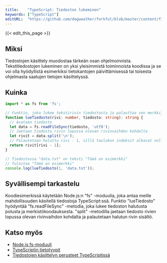 ```yaml
---
title:    "TypeScript: Tiedoston lukeminen"
keywords: ["TypeScript"]
editURL:  "https://github.com/dogweather/forkful/blob/master/content/fi/typescript/reading-a-text-file.md"
---
```


{{< edit_this_page >}}

## Miksi

Tiedostojen käsittely muodostaa tärkeän osan ohjelmoinnista. Tekstitiedostojen lukeminen on yksi yleisimmistä toiminnoista koodissa ja se voi olla hyödyllistä esimerkiksi tietokantojen päivittämisessä tai toisesta ohjelmasta saatujen tietojen käsittelyssä.

## Kuinka

```TypeScript
import * as fs from 'fs';

// Funktio, joka lukee tekstirivin tiedostosta ja palauttaa sen merkkijonona
function lueTiedosto(rivi: number, tiedosto: string): string {
  // Avataan tiedosto
  let data = fs.readFileSync(tiedosto, 'utf8');
  // Jaetaan tiedosto rivin lopussa olevan rivinvaihdon kohdalta
  let rivit = data.split('\n');
  // Palautetaan haluttu rivi - 1, sillä taulukon indeksit alkavat nollasta
  return rivit[rivi - 1];
}

// Tiedostossa "data.txt" on teksti "Tämä on esimerkki"
// Tulostaa "Tämä on esimerkki"
console.log(lueTiedosto(1, 'data.txt'));
```

## Syvällisempi tarkastelu

Koodiesimerkissä käytetään Node.js:n "fs" -moduulia, joka antaa meille mahdollisuuden käsitellä tiedostoja TypeScript:ssä. Funktio "lueTiedosto" hyödyntää "fs.readFileSync" -metodia, joka lukee tiedoston halutusta polusta ja merkistökoodauksesta. "split" -metodilla jaetaan tiedosto rivien lopussa olevan rivinvaihdon kohdalta ja palautetaan halutun rivin sisältö.

## Katso myös

- [Node.js fs-moduuli](https://nodejs.org/api/fs.html)
- [TypeScriptin tietotyypit](https://www.typescriptlang.org/docs/handbook/basic-types.html)
- [Tiedostojen käsittelyn perusteet TypeScriptissä](https://www.educba.com/file-handling-in-typescript/)